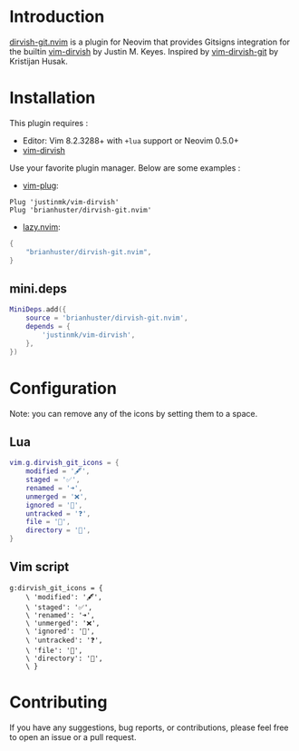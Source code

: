 # Introduction
[dirvish-git.nvim](https://github.com/brianhuster/vim-dirvish-git.lua) is a plugin for Neovim that provides Gitsigns integration for the builtin [vim-dirvish](https://github.com/justinmk/vim-dirvish) by Justin M. Keyes. Inspired by [vim-dirvish-git](https://github.com/kristijanhusak/vim-dirvish-git) by Kristijan Husak.

# Installation
This plugin requires :

- Editor: Vim 8.2.3288+ with `+lua` support or Neovim 0.5.0+
- [vim-dirvish](https://github.com/justinmk/vim-dirvish)

Use your favorite plugin manager. Below are some examples : 

* [vim-plug](https://github.com/junegunn/vim-plug):

```vim
Plug 'justinmk/vim-dirvish'
Plug 'brianhuster/dirvish-git.nvim'
```

* [lazy.nvim](https://github.com/folke/lazy.nvim):

```lua
{
    "brianhuster/dirvish-git.nvim",
}
```

## mini.deps
```lua
MiniDeps.add({
    source = 'brianhuster/dirvish-git.nvim',
    depends = {
        'justinmk/vim-dirvish',
    },
})
```

# Configuration

Note: you can remove any of the icons by setting them to a space.

## Lua

```lua
vim.g.dirvish_git_icons = {
    modified = '🖋️',
    staged = '✅',
    renamed = '➜',
    unmerged = '❌',
    ignored = '🙈',
    untracked = '❓',
    file = '📄',
    directory = '📁',
}
```

## Vim script

```vim
g:dirvish_git_icons = {
    \ 'modified': '🖋️',
    \ 'staged': '✅',
    \ 'renamed': '➜',
    \ 'unmerged': '❌',
    \ 'ignored': '🙈',
    \ 'untracked': '❓',
    \ 'file': '📄',
    \ 'directory': '📁',
    \ }
```

# Contributing

If you have any suggestions, bug reports, or contributions, please feel free to open an issue or a pull request.
